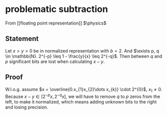 # problematic subtraction
From [[floating point representation]]
$\physics$
## Statement
Let $x > y > 0$ be in normalized representation with $b = 2$. And $\exists p, q \in \mathbb{N}. 2^{-p} \leq 1 - \frac{y}{x} \leq 2^{-q}$.
Then between $q$ and $p$ significant bits are lost when calculating $x - y$.

## Proof
W.l.o.g. assume $x = \overline{0.x_{1}x_{2}\dots x_{k}} \cdot 2^{0}$, $x_{1} \ne 0$. Because $x - y \in [2^{-p}x, 2^{-q}x]$, we will have to remove $q$ to $p$ zeros from the left, to make it normalized, which means adding unknown bits to the right and losing precision.